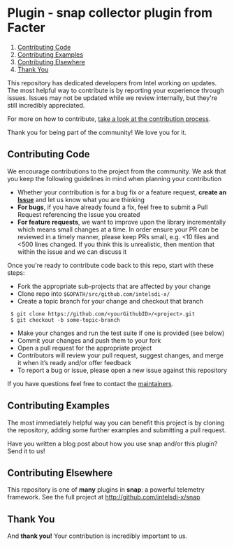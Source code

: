 # Plugin - snap collector plugin from Facter

1. [Contributing Code](#contributing-code)
1. [Contributing Examples](#contributing-examples)
1. [Contributing Elsewhere](#contributing-elsewhere)
1. [Thank You](#thank-you)


This repository has dedicated developers from Intel working on updates. The most helpful way to contribute is by reporting your experience through issues. Issues may not be updated while we review internally, but they're still incredibly appreciated.

For more on how to contribute, [take a look at the contribution process](https://github.com/intelsdi-x/snap#contributing).

Thank you for being part of the community! We love you for it.

## Contributing Code
We encourage contributions to the project from the community. We ask that you keep the following guidelines in mind when planning your contribution

* Whether your contribution is for a bug fix or a feature request, **create an [Issue](https://github.com/intelsdi-x/snap-plugin-collector-facter/issues)** and let us know what you are thinking
* **For bugs**, if you have already found a fix, feel free to submit a Pull Request referencing the Issue you created
* **For feature requests**, we want to improve upon the library incrementally which means small changes at a time. In order ensure your PR can be reviewed in a timely manner, please keep PRs small, e.g. <10 files and <500 lines changed. If you think this is unrealistic, then mention that within the issue and we can discuss it

Once you're ready to contribute code back to this repo, start with these steps:

* Fork the appropriate sub-projects that are affected by your change
* Clone repo into `$GOPATH/src/github.com/intelsdi-x/`
* Create a topic branch for your change and checkout that branch 

```
 $ git clone https://github.com/<yourGithubID>/<project>.git 
 $ git checkout -b some-topic-branch
```

* Make your changes and run the test suite if one is provided (see below)
* Commit your changes and push them to your fork
* Open a pull request for the appropriate project
* Contributors will review your pull request, suggest changes, and merge it when it’s ready and/or offer feedback
* To report a bug or issue, please open a new issue against this repository

If you have questions feel free to contact the [maintainers](https://github.com/intelsdi-x/snap/blob/master/README.md#maintainers).

## Contributing Examples
The most immediately helpful way you can benefit this project is by cloning the repository, adding some further examples and submitting a pull request.

Have you written a blog post about how you use snap and/or this plugin? Send it to us!


## Contributing Elsewhere
This repository is one of **many** plugins in **snap**: a powerful telemetry framework. See the full project at http://github.com/intelsdi-x/snap

## Thank You
And **thank you!** Your contribution is incredibly important to us.
